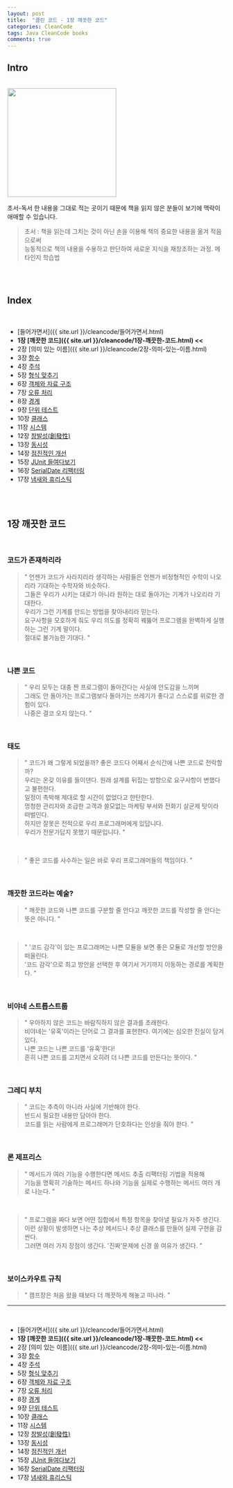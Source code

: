 ```yaml
---
layout: post
title:  "클린 코드 - 1장 깨끗한 코드"
categories: CleanCode
tags: Java CleanCode books 
comments: true
---
```


## Intro
<br/>

<img src="{{ site.url }}/assets/cs/tn-cleancode.jpg" width="250" style="border: 1px solid #e9e9e9;" />

<br/>

초서-독서 한 내용을 그대로 적는 곳이기 때문에 책을 읽지 않은 분들이 보기에 맥락이 애매할 수 있습니다.
> 초서 : 책을 읽는데 그치는 것이 아닌 손을 이용해 책의 중요한 내용을 옮겨 적음으로써  
  능동적으로 책의 내용을 수용하고 판단하여 새로운 지식을 재창조하는 과정. 메타인지 학습법  

<br/>    
<br/> 
  
## Index

<br/>

- [들어가면서]({{ site.url }}/cleancode/들어가면서.html)
- **1장 [깨끗한 코드]({{ site.url }}/cleancode/1장-깨끗한-코드.html) <<**
- 2장 [의미 있는 이름]({{ site.url }}/cleancode/2장-의미-있는-이름.html)
- 3장 [함수](#)
- 4장 [주석](#)
- 5장 [형식 맞추기](#)
- 6장 [객체와 자료 구조](#)
- 7장 [오류 처리](#)
- 8장 [경계](#)
- 9장 [단위 테스트](#)
- 10장 [클래스](#)
- 11장 [시스템](#)
- 12장 [창발성(創發性)](#)
- 13장 [동시성](#)
- 14장 [점진적인 개선](#)
- 15장 [JUnit 들여다보기](#)
- 16장 [SerialDate 리팩터링](#)
- 17장 [냄새와 휴리스틱](#)

<br/>  
<br/>

## 1장 깨끗한 코드

<br/>

### 코드가 존재하리라

> " 언젠가 코드가 사라지리라 생각하는 사람들은 언젠가 비정형적인 수학이 나오리라 기대하는 수학자와 비슷하다.  
그들은 우리가 시키는 대로가 아니라 원하는 대로 돌아가는 기계가 나오리라 기대한다.  
우리가 그런 기계를 만드는 방법을 찾아내리라 믿는다.  
요구사항을 모호하게 줘도 우리 의도를 정확히 꿰뚫어 프로그램을 완벽하게 실행하는 그런 기계 말이다.  
절대로 불가능한 기대다. "

<br/>

### 나쁜 코드

> " 우리 모두는 대충 짠 프로그램이 돌아간다는 사실에 안도감을 느끼며  
그래도 안 돌아가는 프로그램보다 돌아가는 쓰레기가 좋다고 스스로를 위로한 경험이 있다.  
나중은 결코 오지 않는다. "

<br/>

### 태도

> " 코드가 왜 그렇게 되었을까? 좋은 코드다 어째서 순식간에 나쁜 코드로 전락할까?  
우리는 온갖 이유를 들이댄다. 원래 설계를 뒤집는 방향으로 요구사항이 변했다고 불편한다.  
일정이 촉박해 제대로 할 시간이 없었다고 한탄한다.  
멍청한 관리자와 조급한 고객과 쓸모없는 마케팅 부서와 전화기 살균제 탓이라 떠벌인다.  
하지만 잘못은 전적으로 우리 프로그래머에게 있답니다.  
우리가 전문가답지 못했기 때문입니다. "

<br/>

> " 좋은 코드를 사수하는 일은 바로 우리 프로그래머들의 책임이다. "

<br/>

### 깨끗한 코드라는 예술?

> " 깨끗한 코드와 나쁜 코드를 구분할 줄 안다고 깨끗한 코드를 작성할 줄 안다는 뜻은 아니다. "

<br/>

> " '코드 감각'이 있는 프로그래머는 나쁜 모듈을 보면 좋은 모듈로 개선할 방안을 떠올린다.  
'코드 감각'으로 최고 방안을 선택한 후 여기서 거기까지 이동하는 경로를 계획한다. "

<br/>

### 비야네 스트롭스트룹

> " 우아하지 않은 코드는 바람직하지 않은 결과를 초래한다.  
비야네는 '유혹'이라는 단어로 그 결과를 표현한다. 여기에는 심오한 진실이 담겨 있다.  
나쁜 코드는 나쁜 코드를 '유혹'한다!  
흔히 나쁜 코드를 고치면서 오히려 더 나쁜 코드를 만든다는 뜻이다. "

<br/>

### 그레디 부치

> " 코드는 추측이 아니라 사실에 기반해야 한다.  
반드시 필요한 내용만 담아야 한다.  
코드를 읽는 사람에게 프로그래머가 단호하다는 인상을 줘야 한다. "

<br/>

### 론 제프리스

> " 메서드가 여러 기능을 수행한다면 메서드 추출 리팩터링 기법을 적용해  
기능을 명확히 기술하는 메서드 하나와 기능을 실제로 수행하는 메서드 여러 개로 나눈다. "

<br/>

> " 프로그램을 짜다 보면 어떤 집합에서 특정 항목을 찾아낼 필요가 자주 생긴다.  
이런 상황이 발생하면 나는 추상 메서드나 추상 클래스를 만들어 실제 구현을 감싼다.  
그러면 여러 가지 장점이 생긴다. '진짜'문제에 신경 쓸 여유가 생긴다. "

<br/>

### 보이스카우트 규칙

> " 캠프장은 처음 왔을 때보다 더 깨끗하게 해놓고 떠나라. "

---

<br/>

- [들어가면서]({{ site.url }}/cleancode/들어가면서.html)
- **1장 [깨끗한 코드]({{ site.url }}/cleancode/1장-깨끗한-코드.html) <<**
- 2장 [의미 있는 이름]({{ site.url }}/cleancode/2장-의미-있는-이름.html)
- 3장 [함수](#)
- 4장 [주석](#)
- 5장 [형식 맞추기](#)
- 6장 [객체와 자료 구조](#)
- 7장 [오류 처리](#)
- 8장 [경계](#)
- 9장 [단위 테스트](#)
- 10장 [클래스](#)
- 11장 [시스템](#)
- 12장 [창발성(創發性)](#)
- 13장 [동시성](#)
- 14장 [점진적인 개선](#)
- 15장 [JUnit 들여다보기](#)
- 16장 [SerialDate 리팩터링](#)
- 17장 [냄새와 휴리스틱](#)

<br/>
